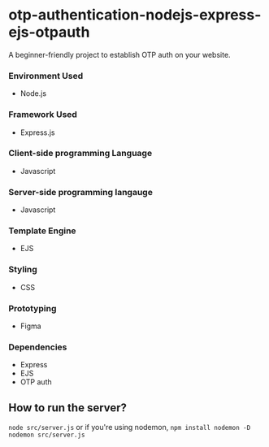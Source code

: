 # otp-authentication-nodejs-express-ejs-otpauth

A beginner-friendly project to establish OTP auth on your website.

### Environment Used
- Node.js

### Framework Used
- Express.js

### Client-side programming Language
- Javascript

### Server-side programming langauge
- Javascript

### Template Engine
- EJS

### Styling
- CSS

### Prototyping
- Figma

### Dependencies
- Express
- EJS
- OTP auth

## How to run the server?
 `node src/server.js`
 or
 if you're using nodemon,
 `npm install nodemon -D`
 `nodemon src/server.js`
